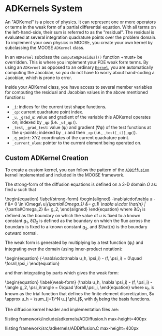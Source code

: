 # ADKernels System

An "ADKernel" is a piece of physics. It can represent one or more operators or terms in the weak form of
a partial differential equation.  With all terms on the left-hand-side, their sum is referred to as
the "residual". The residual is evaluated at several integration quadrature points over the problem
domain. To implement your own physics in MOOSE, you create your own kernel by subclassing the MOOSE
`ADKernel` class.

In an `ADKernel` subclass the `computeQpResidual()` function +must+ be overridden.  This is where you
implement your PDE weak form terms. By using an `ADKernel` as opposed to an
ordinary [`Kernel`](Kernels/index.md), you are automatically computing the
Jacobian, so you do not have to worry about hand-coding a Jacobian, which is
prone to error.

Inside your ADKernel class, you have access to several member variables for computing the
residual and Jacobian values in the above mentioned functions:

- `_i`: indices for the current test shape functions.
- `_qp`: current quadrature point index.
- `_u`, `_grad_u`: value and gradient of the variable this ADKernel operates on;
  indexed by `_qp` (i.e. `_u[_qp]`).
- `_test`, `_grad_test`: value ($\psi$) and gradient ($\nabla \psi$) of the
  test functions at the q-points; indexed by `_i` and then `_qp` (i.e., `_test[_i][_qp]`).
- `_q_point`: XYZ coordinates of the current quadrature point.
- `_current_elem`: pointer to the current element being operated on.

## Custom ADKernel Creation

To create a custom kernel, you can follow the pattern of the [`ADDiffusion`](/ADDiffusion.md) kernel
implemented and included in the MOOSE framework.

The strong-form of the diffusion equations is defined on a 3-D domain $\Omega$ as: find $u$ such
that

\begin{equation}
\label{strong-form}
\begin{aligned}
-\nabla\cdot\nabla u - f &= 0 \in \Omega\\
u|_{\partial\Omega_1} &= g_1\\
\nabla u\cdot \hat{n} |_{\partial\Omega_2} &= g_2,
\end{aligned}
\end{equation}
where $\partial\Omega_1$ is defined as the boundary on which the value of $u$ is fixed to a known
constant $g_1$, $\partial\Omega_2$ is defined as the boundary on which the flux across the boundary
is fixed to a known constant $g_2$, and $\hat{n} is the boundary outward normal.

The weak form is generated by multiplying by a test function ($\psi_i$) and integrating over the
domain (using inner-product notation):

\begin{equation}
(-\nabla\cdot\nabla u_h, \psi_i) - (f, \psi_i) = 0\quad \forall\,\psi_i
\end{equation}

and then integrating by parts which gives the weak form:

\begin{equation}
\label{weak-form}
(\nabla u_h, \nabla \psi_i) - (f, \psi_i) - \langle g_2, \psi_i\rangle = 0\quad \forall\,\psi_i,
\end{equation}
where $u_h$ is known as the trial function that defines the finite element discretization, $u
\approx u_h = \sum_{j=1}^N u_j \phi_j$, with $\phi_j$ being the basis functions.

The diffusion kernel header and implementation files are:

!listing framework/include/adkernels/ADDiffusion.h max-height=400px

!listing framework/src/adkernels/ADDiffusion.C max-height=400px
